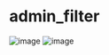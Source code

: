 # admin_filter

![image](https://user-images.githubusercontent.com/81327146/216412019-78e9571a-493e-47d9-9455-f0af1750f92b.png)
![image](https://user-images.githubusercontent.com/81327146/216412527-9755f37c-95a1-4f63-8b1a-4e2ed720f2ab.png)

